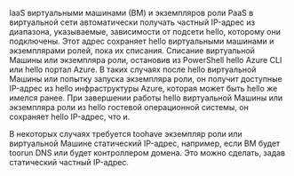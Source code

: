 IaaS виртуальными машинами (ВМ) и экземпляров роли PaaS в виртуальной сети автоматически получать частный IP-адрес из диапазона, указываемые, зависимости от подсети hello, которому они подключены. Этот адрес сохраняет hello виртуальными машинами и экземплярами ролей, пока их списания. Списание виртуальной Машины или экземпляра роли, остановив из PowerShell hello Azure CLI или hello портал Azure. В таких случаях после hello виртуальной Машины или попытку запуска экземпляра роли, он получит доступные IP-адрес из hello инфраструктуры Azure, которая может быть hello же имелся ранее. При завершении работы hello виртуальной Машины или экземпляра роли из hello гостевой операционной системы, он сохраняет hello IP-адрес, что и.  

В некоторых случаях требуется toohave экземпляр роли или виртуальной Машине статический IP-адрес, например, если ВМ будет toorun DNS или будет контроллером домена. Это можно сделать, задав статический частный IP-адрес.

